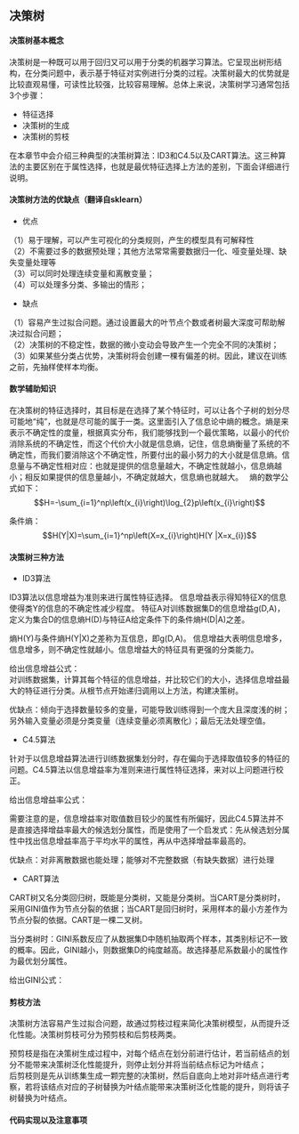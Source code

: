 
## 决策树
#### 决策树基本概念
决策树是一种既可以用于回归又可以用于分类的机器学习算法。它呈现出树形结构，在分类问题中，表示基于特征对实例进行分类的过程。决策树最大的优势就是比较直观易懂，可读性比较强，比较容易理解。总体上来说，决策树学习通常包括3个步骤：
- 特征选择
- 决策树的生成
- 决策树的剪枝

在本章节中会介绍三种典型的决策树算法：ID3和C4.5以及CART算法。这三种算法的主要区别在于属性选择，也就是最优特征选择上方法的差别，下面会详细进行说明。

#### 决策树方法的优缺点（翻译自sklearn）
* 优点  

（1）易于理解，可以产生可视化的分类规则，产生的模型具有可解释性  
（2）不需要过多的数据预处理；其他方法常常需要数据归一化、哑变量处理、缺失变量处理等  
（3）可以同时处理连续变量和离散变量；  
（4）可以处理多分类、多输出的情形；

* 缺点  

（1）容易产生过拟合问题。通过设置最大的叶节点个数或者树最大深度可帮助解决过拟合问题；  
（2）决策树的不稳定性，数据的微小变动会导致产生一个完全不同的决策树；  
（3）如果某些分类占优势，决策树将会创建一棵有偏差的树。因此，建议在训练之前，先抽样使样本均衡。

#### 数学辅助知识

在决策树的特征选择时，其目标是在选择了某个特征时，可以让各个子树的划分尽可能地“纯”，也就是尽可能的属于一类。这里面引入了信息论中熵的概念。熵是来表示不确定性的度量，根据真实分布，我们能够找到一个最优策略，以最小的代价消除系统的不确定性，而这个代价大小就是信息熵，记住，信息熵衡量了系统的不确定性，而我们要消除这个不确定性，所要付出的最小努力的大小就是信息熵。信息量与不确定性相对应：也就是提供的信息量越大，不确定性就越小，信息熵越小；相反如果提供的信息量越小，不确定就越大，信息熵也就越大。  
熵的数学公式如下：
 $$H=-\sum_{i=1}^np\left(x_{i}\right)\log_{2}p\left(x_{i}\right)$$

条件熵：
 $$H(Y|X)=\sum_{i=1}^np\left(X=x_{i}\right)H(Y |X=x_{i})$$

#### 决策树三种方法
* ID3算法

ID3算法以信息增益为准则来进行属性特征选择。
信息增益表示得知特征X的信息使得类Y的信息的不确定性减少程度。
特征A对训练数据集D的信息增益g(D,A)，定义为集合D的信息熵H(D)与特征A给定条件下的条件熵H(D|A)之差。

熵H(Y)与条件熵H(Y|X)之差称为互信息，即g(D,A)。
信息增益大表明信息增多，信息增多，则不确定性就越小。信息增益大的特征具有更强的分类能力。
  
给出信息增益公式：  
对训练数据集，计算其每个特征的信息增益，并比较它们的大小，选择信息增益最大的特征进行分类。从根节点开始递归调用以上方法，构建决策树。  

优缺点：倾向于选择数量较多的变量，可能导致训练得到一个庞大且深度浅的树；另外输入变量必须是分类变量（连续变量必须离散化）；最后无法处理空值。

* C4.5算法

针对于以信息增益算法进行训练数据集划分时，存在偏向于选择取值较多的特征的问题。C4.5算法以信息增益率为准则来进行属性特征选择，来对以上问题进行校正。

给出信息增益率公式：  

需要注意的是，信息增益率对取值数目较少的属性有所偏好，因此C4.5算法并不是直接选择增益率最大的候选划分属性，而是使用了一个启发式：先从候选划分属性中找出信息增益率高于平均水平的属性，再从中选择增益率最高的。  

优缺点：对非离散数据也能处理；能够对不完整数据（有缺失数据）进行处理

* CART算法
  
CART树又名分类回归树，既能是分类树，又能是分类树。当CART是分类树时，采用GINI值作为节点分裂的依据；当CART是回归树时，采用样本的最小方差作为节点分裂的依据。CART是一棵二叉树。  

当分类树时：GINI系数反应了从数据集D中随机抽取两个样本，其类别标记不一致的概率。因此，GINI越小，则数据集D的纯度越高。故选择基尼系数最小的属性作为最优划分属性。  

给出GINI公式：

#### 剪枝方法
决策树方法容易产生过拟合问题，故通过剪枝过程来简化决策树模型，从而提升泛化性能。决策树剪枝可分为预剪枝和后剪枝两类。

预剪枝是指在决策树生成过程中，对每个结点在划分前进行估计，若当前结点的划分不能带来决策树泛化性能提升，则停止划分并将当前结点标记为叶结点；  
后剪枝则是先从训练集生成一颗完整的决策树，然后自底向上地对非叶结点进行考察，若将该结点对应的子树替换为叶结点能带来决策树泛化性能的提升，则将该子树替换为叶结点。


#### 代码实现以及注意事项




